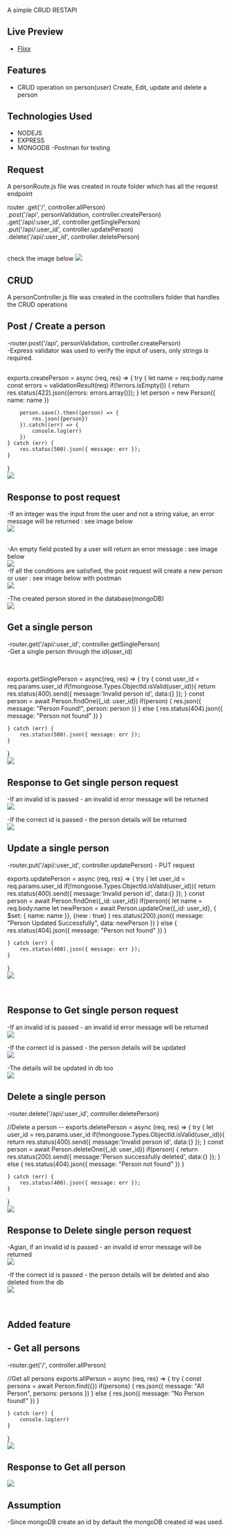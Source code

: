 
A simple CRUD RESTAPI 

## Live Preview

- [Flixx](https://flixx.cyclic.app/)


## Features

- CRUD operation on person(user) Create, Edit, update and delete a person

## Technologies Used
- NODEJS
- EXPRESS
- MONGODB
-Postman for testing

## Request
A personRoute.js file was created in route folder which has all the request endpoint

router
.get('/', controller.allPerson) <br>
.post('/api', personValidation, controller.createPerson) <br>
.get('/api/:user_id', controller.getSinglePerson) <br>
.put('/api/:user_id', controller.updatePerson) <br>
.delete('/api/:user_id', controller.deletePerson)

<br>
check the image below
<img src="/assets/personRoutes2.JPG" width="">

## CRUD
A personController.js file was created in the controllers folder that handles the CRUD operations
<br>

## Post / Create a person
-router.post('/api', personValidation, controller.createPerson) <br>
-Express validator was used to verify the input of users, only strings is required. <br>

##
exports.createPerson = async (req, res) => {
    try {
        let name = req.body.name
        const errors = validationResult(req)
        if(!errors.isEmpty()) {
            return res.status(422).json({errors: errors.array()});
        } 
        let person = new Person({
            name: name
        })

        person.save().then((person) => {
            res.json({person})
        }).catch((err) => {
            console.log(err)
        })   
    } catch (err) {
        res.status(500).json({ message: err });
    }
}
<br>
<img src="/assets/createPerson.JPG" width="">

## Response to post request
-If an integer was the input from the user and not a string value, an error message will be returned : see image below <br>
<img src="/assets/validation with an integer.JPG">

<br>
-An empty field posted by a user will return an error message : see image below <br>
<img src="/assets/Empty field validation.JPG">

<br>
-If all the conditions are satisfied, the post request will create a new person or user : see image below with postman <br>
<img src="/assets/Post person.JPG">
<br>

-The created person stored in the database(mongoDB) <br>
<img src="/assets/DB person posted.JPG">

## Get a single person
-router.get('/api/:user_id', controller.getSinglePerson) <br>
-Get a single person through the id(user_id) <br>
<br>

##
exports.getSinglePerson = async(req, res) => {
    try {
        const user_id = req.params.user_id
        if(!mongoose.Types.ObjectId.isValid(user_id)){
			return res.status(400).send({
		  		message:'Invalid person id',
		  		data:{}
		  	});
		} 
            const person = await Person.findOne({_id: user_id})
            if(person) {
                res.json({
                    message: "Person Found!",
                    person: person
                })
            } 
            else {
                res.status(404).json({
                    message: "Person not found"
                })
            }
        
    } catch (err) {
        res.status(500).json({ message: err });
    }
}
<br>
<img src="/assets/Get single person.JPG">

## Response to Get single person request
-If an invalid id is passed - an invalid id error message will be returned <br>
<img src="/assets/Invalid ID.JPG">
<br>

-If the correct id is passed - the person details will be returned <br>
<img src="/assets/GetSIngle person.JPG">
<br>

## Update a single person
-router.put('/api/:user_id', controller.updatePerson) - PUT request <br>

exports.updatePerson = async (req, res) => {
    try {
        let user_id = req.params.user_id
        if(!mongoose.Types.ObjectId.isValid(user_id)){
			return res.status(400).send({
		  		message:'Invalid person id',
		  		data:{}
		  	});
		}
        const person = await Person.findOne({_id: user_id})
        if(person){
            let name = req.body.name
            let newPerson = await Person.updateOne({_id: user_id}, {
                $set: {
                    name: name
                }}, {new : true}
            )
            res.status(200).json({
                message: "Person Updated Successfully",
                data: newPerson
            })
        } else {
            res.status(404).json({
                message: "Person not found"
            })
        }
        
    } catch (err) {
        res.status(400).json({ message: err });
    }
}
<br>
<img src="/assets/Update a person.JPG">

<br>

## Response to Get single person request
-If an invalid id is passed - an invalid id error message will be returned <br>
<img src="/assets/Invalid ID.JPG"> <br>

-If the correct id is passed - the person details will be updated  <br>
<img src="/assets/update paul2.JPG"> <br>

-The details will be updated in db too <br>
<img src="/assets/updated paul in DB.JPG"> 
<br>

## Delete a single person
-router.delete('/api/:user_id', controller.deletePerson) <br>

//Delete a person -- 
exports.deletePerson = async (req, res) => {
    try {
        let user_id = req.params.user_id
        if(!mongoose.Types.ObjectId.isValid(user_id)){
			return res.status(400).send({
		  		message:'Invalid person id',
		  		data:{}
		  	});
		}
        const person = await Person.deleteOne({_id: user_id})
        if(person) {
            return res.status(200).send({
                message:'Person successfully deleted',
                data:{}
            });
        } else {
            res.status(404).json({
                message: "Person not found"
            })
        }
        
    } catch (err) {
        res.status(400).json({ message: err });
    }
}
<br>
<img src="/assets/Delete single person.JPG">
<br>

## Response to Delete single person request
-Agian, if an invalid id is passed - an invalid id error message will be returned <br>
<img src="/assets/Invalid ID.JPG"> <br>

-If the correct id is passed - the person details will be deleted and also deleted from the db  <br>
<img src="/assets/deleted paul2.JPG">

<br>

## Added feature
## - Get all persons

-router.get('/', controller.allPerson) <br>

//Get all persons
exports.allPerson = async (req, res) => {
    try {
        const persons =  await Person.find({})
        if(persons) {
            res.json({
                message: "All Person",
                persons: persons
            })
        } else {
            res.json({
                message: "No Person found!"
            })
        }
        
    } catch (err) {
        console.log(err)
    }
}
<br>
<img src="/assets/Get all person.JPG">

## Response to Get all person

<img src="/assets/All person.JPG">
<br>

## Assumption
-Since mongoDB create an id by default the mongoDB created id was used.



